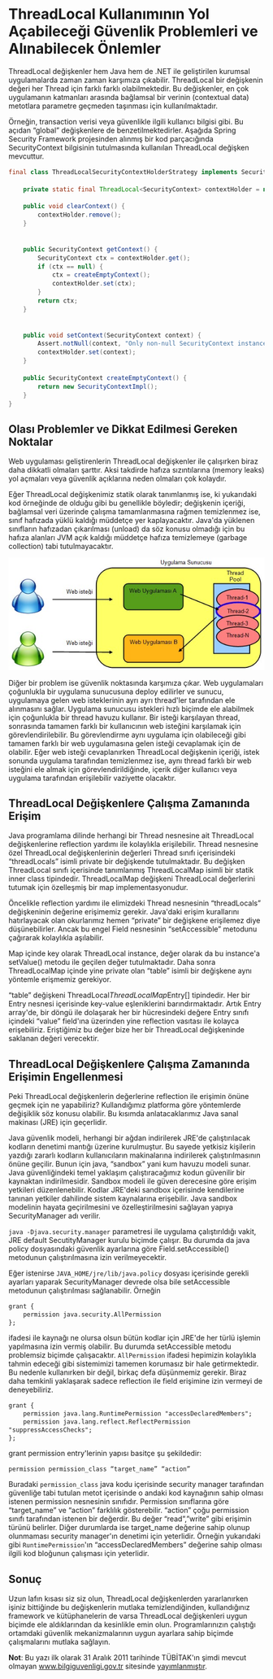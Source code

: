 # ThreadLocal Kullanımının Yol Açabileceği Güvenlik Problemleri ve Alınabilecek Önlemler

ThreadLocal değişkenler hem Java hem de .NET ile geliştirilen kurumsal uygulamalarda zaman zaman karşımıza çıkabilir. 
ThreadLocal bir değişkenin değeri her Thread için farklı farklı olabilmektedir. Bu değişkenler, en çok uygulamanın 
katmanları arasında bağlamsal bir verinin (contextual data) metotlara parametre geçmeden taşınması için kullanılmaktadır.

Örneğin, transaction verisi veya güvenlikle ilgili kullanıcı bilgisi gibi. Bu açıdan “global” değişkenlere de 
benzetilmektedirler. Aşağıda Spring Security Framework projesinden alınmış bir kod parçacığında SecurityContext bilgisinin
tutulmasında kullanılan ThreadLocal değişken mevcuttur.

```java
final class ThreadLocalSecurityContextHolderStrategy implements SecurityContextHolderStrategy {
    
    private static final ThreadLocal<SecurityContext> contextHolder = new ThreadLocal<SecurityContext>();
    
    public void clearContext() {
        contextHolder.remove();
    }


    public SecurityContext getContext() {
        SecurityContext ctx = contextHolder.get();
        if (ctx == null) {
            ctx = createEmptyContext();
            contextHolder.set(ctx);
        }
        return ctx;
    }


    public void setContext(SecurityContext context) {
        Assert.notNull(context, "Only non-null SecurityContext instances are permitted");
        contextHolder.set(context);
    }
    
    public SecurityContext createEmptyContext() {
        return new SecurityContextImpl();
    }
}
```

## Olası Problemler ve Dikkat Edilmesi Gereken Noktalar

Web uygulaması geliştirenlerin ThreadLocal değişkenler ile çalışırken biraz daha dikkatli olmaları şarttır. Aksi takdirde 
hafıza sızıntılarına (memory leaks) yol açmaları veya güvenlik açıklarına neden olmaları çok kolaydır.

Eğer ThreadLocal değişkenimiz statik olarak tanımlanmış ise, ki yukarıdaki kod örneğinde de olduğu gibi bu genellikle 
böyledir; değişkenin içeriği, bağlamsal veri üzerinde çalışma tamamlanmasına rağmen temizlenmez ise, sınıf hafızada yüklü 
kaldığı müddetçe yer kaplayacaktır. Java'da yüklenen sınıfların hafızadan çıkarılması (unload) da söz konusu olmadığı için 
bu hafıza alanları JVM açık kaldığı müddetçe hafıza temizlemeye (garbage collection) tabi tutulmayacaktır.

![](images/tubitak_threadlocal_01.jpg)

Diğer bir problem ise güvenlik noktasında karşımıza çıkar. Web uygulamaları çoğunlukla bir uygulama sunucusuna deploy 
edilirler ve sunucu, uygulamaya gelen web isteklerinin ayrı ayrı thread'ler tarafından ele alınmasını sağlar. Uygulama 
sunucusu istekleri hızlı biçimde ele alabilmek için çoğunlukla bir thread havuzu kullanır. Bir isteği karşılayan thread, 
sonrasında tamamen farklı bir kullanıcının web isteğini karşılamak için görevlendirilebilir. Bu görevlendirme aynı 
uygulama için olabileceği gibi tamamen farklı bir web uygulamasına gelen isteği cevaplamak için de olabilir. Eğer web 
isteği cevaplanırken ThreadLocal değişkenin içeriği, istek sonunda uygulama tarafından temizlenmez ise, aynı thread farklı
bir web isteğini ele almak için görevlendirildiğinde, içerik diğer kullanıcı veya uygulama tarafından erişilebilir 
vaziyette olacaktır.

## ThreadLocal Değişkenlere Çalışma Zamanında Erişim

Java programlama dilinde herhangi bir Thread nesnesine ait ThreadLocal değişkenlerine reflection yardımı ile kolaylıkla 
erişilebilir. Thread nesnesine özel ThreadLocal değişkenlerinin değerleri Thread sınıfı içerisindeki “threadLocals” isimli
private bir değişkende tutulmaktadır. Bu değişken ThreadLocal sınıfı içerisinde tanımlanmış ThreadLocalMap isimli bir 
statik inner class tipindedir. ThreadLocalMap değişkeni ThreadLocal değerlerini tutumak için özelleşmiş bir map 
implementasyonudur.

Öncelikle reflection yardımı ile elimizdeki Thread nesnesinin “threadLocals” değişkeninin değerine erişimemiz gerekir.
Java'daki erişim kurallarını hatırlayacak olan okurlarımız hemen “private” bir değişkene erişilemez diye düşünebilirler.
Ancak bu engel Field nesnesinin “setAccessible” metodunu çağırarak kolaylıkla aşılabilir.

Map içinde key olarak ThreadLocal instance, değer olarak da bu instance'a setValue() metodu ile geçilen değer tutulmaktadır.
Daha sonra ThreadLocalMap içinde yine private olan “table” isimli bir değişkene aynı yöntemle erişmemiz gerekiyor.

“table” değişkeni ThreadLocal$ThreadLocalMap$Entry[] tipindedir. Her bir Entry nesnesi içerisinde key-value eşleniklerini 
barındırmaktadır. Artık Entry array'de, bir döngü ile dolaşarak her bir hücresindeki değere Entry sınıfı içindeki “value” 
field'ına üzerinden yine reflection vasıtası ile kolayca erişebiliriz. Eriştiğimiz bu değer bize her bir ThreadLocal 
değişkeninde saklanan değeri verecektir.

## ThreadLocal Değişkenlere Çalışma Zamanında Erişimin Engellenmesi

Peki ThreadLocal değişkenlerin değerlerine reflection ile erişimin önüne geçmek için ne yapabiliriz? Kullandığımız platforma
göre yöntemlerde değişiklik söz konusu olabilir. Bu kısımda anlatacaklarımız Java sanal makinası (JRE) için geçerlidir.

Java güvenlik modeli, herhangi bir ağdan indirilerek JRE'de çalıştırılacak kodların denetimi mantığı üzerine kurulmuştur. 
Bu sayede yetkisiz kişilerin yazdığı zararlı kodların kullanıcıların makinalarına indirilerek çalıştırılmasının önüne 
geçilir. Bunun için java, “sandbox” yani kum havuzu modeli sunar. Java güvenliğindeki temel yaklaşım çalıştıracağımız
kodun güvenilir bir kaynaktan indirilmesidir. Sandbox modeli ile güven derecesine göre erişim yetkileri düzenlenebilir. 
Kodlar JRE'deki sandbox içerisinde kendilerine tanınan yetkiler dahilinde sistem kaynalarına erişebilir. Java sandbox 
modelinin hayata geçirilmesini ve özelleştirilmesini sağlayan yapıya SecurityManager adı verilir.

`java -Djava.security.manager` parametresi ile uygulama çalıştırıldığı vakit, JRE default SecutityManager kurulu biçimde
çalışır. Bu durumda da java policy dosyasındaki güvenlik ayarlarına göre  Field.setAccessible() metodunun çalıştırılmasına
izin verilmeyecektir.

Eğer istenirse `JAVA_HOME/jre/lib/java.policy` dosyası içerisinde gerekli ayarları yaparak SecurityManager devrede olsa 
bile setAccessible metodunun çalıştırılması sağlanabilir. Örneğin 

```code
grant {
    permission java.security.AllPermission
};
```

ifadesi ile kaynağı ne olursa olsun bütün kodlar için JRE'de her türlü işlemin yapılmasına izin vermiş olabilir. 
Bu durumda setAccessible metodu problemsiz biçimde çalışacaktır. `AllPermission` ifadesi hepimizin kolaylıkla tahmin 
edeceği gibi sistemimizi tamemen korumasız bir hale getirmektedir. Bu nedenle kullanırken bir değil, birkaç defa düşünmemiz
gerekir. Biraz daha temkinli yaklaşarak sadece reflection ile field erişimine izin vermeyi de deneyebiliriz.

```code
grant {
    permission java.lang.RuntimePermission "accessDeclaredMembers";
    permission java.lang.reflect.ReflectPermission "suppressAccessChecks";
};
```

grant permission entry'lerinin yapısı basitçe şu şekildedir:

```code
permission permission_class “target_name” “action”
```

Buradaki `permission_class` java kodu içerisinde security manager tarafından güvenliğe tabi tutulan metot içerisinde o
andaki kod kaynağının sahip olması istenen permission nesnesinin sınıfıdır. Permission sınıflarına göre “target_name” ve 
“action” farklılık gösterebilir. “action” çoğu permission sınıfı tarafından istenen bir değerdir. Bu değer “read”,”write”
gibi erişimin türünü belirler. Diğer durumlarda ise target_name değerine sahip olunup olunmaması security manager'ın 
denetimi için yeterlidir. Örneğin yukarıdaki gibi `RuntimePermission`'ın “accessDeclaredMembers” değerine sahip olması 
ilgili kod bloğunun çalışması için yeterlidir.

## Sonuç

Uzun lafın kısası siz siz olun, ThreadLocal değişkenlerden yararlanırken işiniz bittiğinde bu değişkenlerin mutlaka 
temizlendiğinden, kullandığınız framework ve kütüphanelerin de varsa ThreadLocal değişkenleri uygun biçimde ele 
aldıklarından da kesinlikle emin olun. Programlarınızın çalıştığı ortamdaki güvenlik mekanizmalarının uygun ayarlara 
sahip biçimde çalışmalarını mutlaka sağlayın.


**Not**: Bu yazı ilk olarak 31 Aralık 2011 tarihinde TÜBİTAK'ın şimdi mevcut olmayan www.bilgiguvenligi.gov.tr sitesinde
[yayımlanmıştır](https://web.archive.org/web/20120126004653/http://www.bilgiguvenligi.gov.tr/yazilim-guvenligi/threadlocal-kullaniminin-yol-acabilecegi-guvenlik-problemleri-ve-alinabilecek-onlemler.html).
